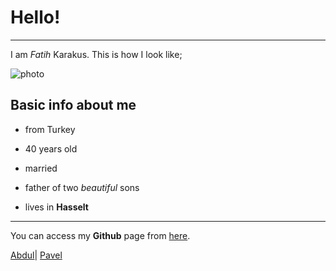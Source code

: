 # Hello!

---
I am *Fatih* Karakus. This is how I look like;

![photo](https://avatars2.githubusercontent.com/u/61707314?s=400&u=d687714c44e68140494ce18a5bb027b981cd712b&v=4)

## Basic info about me

* from Turkey

* 40 years old

* married

* father of two *beautiful* sons

* lives in **Hasselt**

---

You can access my **Github** page from [here](https://github.com/fmkarakus).


[Abdul](abdul.md)| [Pavel](pavel.md)
